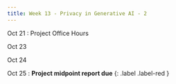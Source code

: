 ```yaml
---
title: Week 13 - Privacy in Generative AI - 2
---
```


Oct 21
: Project Office Hours

Oct 23

Oct 24

Oct 25
: **Project midpoint report due** {: .label .label-red }
